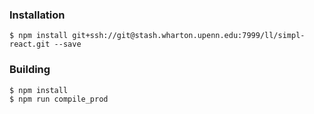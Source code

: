 ### Installation

    $ npm install git+ssh://git@stash.wharton.upenn.edu:7999/ll/simpl-react.git --save

### Building

    $ npm install
    $ npm run compile_prod
